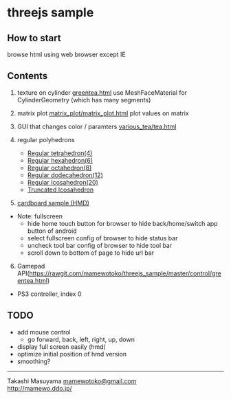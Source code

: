 threejs sample
==============

How to start
------------
browse html using web browser except IE

Contents
--------
1. texture on cylinder [greentea.html](greentea.html)
use MeshFaceMaterial for CylinderGeometry (which has many segments)

2. matrix plot [matrix_plot/matrix_plot.html](matrix_plot/matrix_plot.html)
plot values on matrix

3. GUI that changes color / paramters [various_tea/tea.html](various_tea/tea.html)

4. regular polyhedrons
    * [Regular tetrahedron(4)](https://rawgit.com/mamewotoko/threejs_sample/master/graphics/4/regular_tetrahedron.html)
    * [Regular hexahedron(6)](https://rawgit.com/mamewotoko/threejs_sample/master/graphics/6/box.html)
    * [Regular octahedron(8)](https://rawgit.com/mamewotoko/threejs_sample/master/graphics/8/regular_octahedron.html)
    * [Regular dodecahedron(12)](https://rawgit.com/mamewotoko/threejs_sample/master/graphics/12/regular_dodecahedron.html)
    * [Regular Icosahedron(20)](https://rawgit.com/mamewotoko/threejs_sample/master/graphics/20/regular_icosahedron.html)
    * [Truncated Icosahedron](https://rawgit.com/mamewotoko/threejs_sample/master/graphics/trunc20/truncated_icosahedron.html)

5. [cardboard sample (HMD)](https://rawgit.com/mamewotoko/threejs_sample/master/greentea_hmd.html)
  * Note: fullscreen
     * hide home touch button for browser to hide back/home/switch app button of android
     * select fullscreen config of browser to hide status bar
     * uncheck tool bar config of browser to hide tool bar
     * scroll down to bottom of page to hide url bar
6. Gamepad API(https://rawgit.com/mamewotoko/threejs_sample/master/control/greentea.html)
  * PS3 controller, index 0
  

TODO
----
* add mouse control
  * go forward, back, left, right, up, down
* display  full screen easily (hmd)
* optimize initial position of hmd version
* smoothing?

----
Takashi Masuyama <mamewotoko@gmail.com>  
http://mamewo.ddo.jp/
